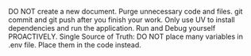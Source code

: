 DO NOT create a new document.
Purge unnecessary code and files.
git commit and git push after you finish your work.
Only use UV to install dependencies and run the application.
Run and Debug yourself PROACTIVELY.
Single Source of Truth: DO NOT place many variables in .env file. Place them in the code instead.